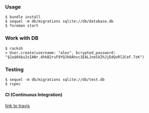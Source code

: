 ### Usage
    $ bundle install
    $ sequel -m db/migrations sqlite://db/database.db
    $ foreman start
    
### Work with DB
    $ racksh
    > User.create(username: "alex", bcrypted_password: "$2a$04$u2sIANr.4hkB2ruF9YQJkOAhvc1EALJneSXZhJjEdQvRl2CeF.7zK")
    
### Testing
    $ sequel -m db/migrations sqlite://db/test.db
    $ rspec
    
#### CI (Continuous Integration)
[link to travis](https://travis-ci.org/AlexPurhalo/kottans-2017-back-end)
